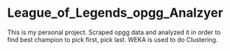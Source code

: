 # League_of_Legends_opgg_Analzyer

This is my personal project.
Scraped opgg data and analyzed it in order to find best champion to pick first, pick last.
WEKA is used to do Clustering.
